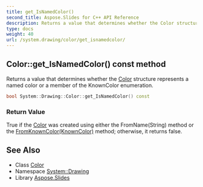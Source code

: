 ```yaml
---
title: get_IsNamedColor()
second_title: Aspose.Slides for C++ API Reference
description: Returns a value that determines whether the Color structure represents a named color or a member of the KnownColor enumeration.
type: docs
weight: 40
url: /system.drawing/color/get_isnamedcolor/
---
```

## Color::get_IsNamedColor() const method


Returns a value that determines whether the [Color](../) structure represents a named color or a member of the KnownColor enumeration.

```cpp
bool System::Drawing::Color::get_IsNamedColor() const
```


### Return Value

True if the [Color](../) was created using either the FromName(String) method or the [FromKnownColor(KnownColor)](../fromknowncolor/) method; otherwise, it returns false.

## See Also

* Class [Color](../)
* Namespace [System::Drawing](../../)
* Library [Aspose.Slides](../../../)